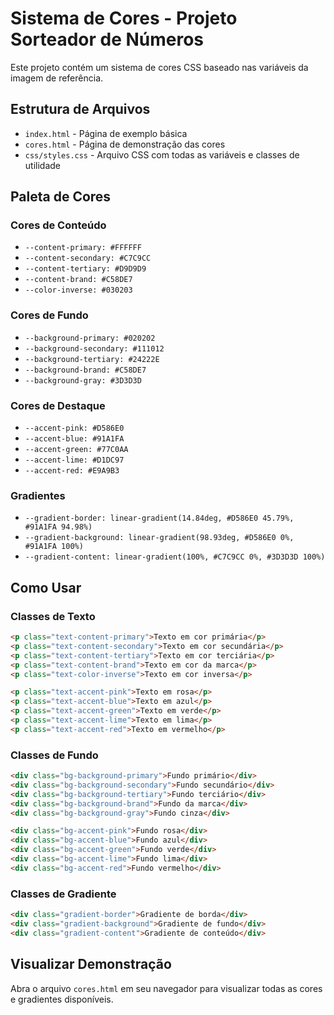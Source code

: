 # Sistema de Cores - Projeto Sorteador de Números

Este projeto contém um sistema de cores CSS baseado nas variáveis da imagem de referência.

## Estrutura de Arquivos

- `index.html` - Página de exemplo básica
- `cores.html` - Página de demonstração das cores
- `css/styles.css` - Arquivo CSS com todas as variáveis e classes de utilidade

## Paleta de Cores

### Cores de Conteúdo
- `--content-primary: #FFFFFF`
- `--content-secondary: #C7C9CC`
- `--content-tertiary: #D9D9D9`
- `--content-brand: #C58DE7`
- `--color-inverse: #030203`

### Cores de Fundo
- `--background-primary: #020202`
- `--background-secondary: #111012`
- `--background-tertiary: #24222E`
- `--background-brand: #C58DE7`
- `--background-gray: #3D3D3D`

### Cores de Destaque
- `--accent-pink: #D586E0`
- `--accent-blue: #91A1FA`
- `--accent-green: #77C0AA`
- `--accent-lime: #D1DC97`
- `--accent-red: #E9A9B3`

### Gradientes
- `--gradient-border: linear-gradient(14.84deg, #D586E0 45.79%, #91A1FA 94.98%)`
- `--gradient-background: linear-gradient(98.93deg, #D586E0 0%, #91A1FA 100%)`
- `--gradient-content: linear-gradient(100%, #C7C9CC 0%, #3D3D3D 100%)`

## Como Usar

### Classes de Texto
```html
<p class="text-content-primary">Texto em cor primária</p>
<p class="text-content-secondary">Texto em cor secundária</p>
<p class="text-content-tertiary">Texto em cor terciária</p>
<p class="text-content-brand">Texto em cor da marca</p>
<p class="text-color-inverse">Texto em cor inversa</p>

<p class="text-accent-pink">Texto em rosa</p>
<p class="text-accent-blue">Texto em azul</p>
<p class="text-accent-green">Texto em verde</p>
<p class="text-accent-lime">Texto em lima</p>
<p class="text-accent-red">Texto em vermelho</p>
```

### Classes de Fundo
```html
<div class="bg-background-primary">Fundo primário</div>
<div class="bg-background-secondary">Fundo secundário</div>
<div class="bg-background-tertiary">Fundo terciário</div>
<div class="bg-background-brand">Fundo da marca</div>
<div class="bg-background-gray">Fundo cinza</div>

<div class="bg-accent-pink">Fundo rosa</div>
<div class="bg-accent-blue">Fundo azul</div>
<div class="bg-accent-green">Fundo verde</div>
<div class="bg-accent-lime">Fundo lima</div>
<div class="bg-accent-red">Fundo vermelho</div>
```

### Classes de Gradiente
```html
<div class="gradient-border">Gradiente de borda</div>
<div class="gradient-background">Gradiente de fundo</div>
<div class="gradient-content">Gradiente de conteúdo</div>
```

## Visualizar Demonstração

Abra o arquivo `cores.html` em seu navegador para visualizar todas as cores e gradientes disponíveis. 